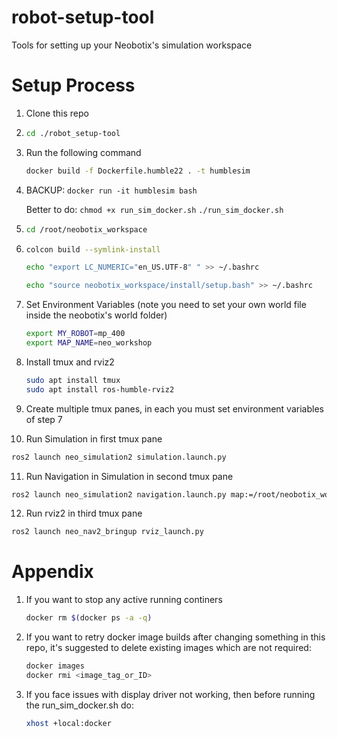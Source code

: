 # robot-setup-tool

Tools for setting up your Neobotix's simulation workspace

# Setup Process

1. Clone this repo

2. ```bash
   cd ./robot_setup-tool
   ```

3. Run the following command 
   ```bash
   docker build -f Dockerfile.humble22 . -t humblesim
   ```

4. BACKUP: 
   ```docker run -it humblesim bash```
   
   Better to do:
   ```chmod +x run_sim_docker.sh```
   ```./run_sim_docker.sh```

5. ```bash
   cd /root/neobotix_workspace
   ```

6. ```bash
   colcon build --symlink-install 

   echo "export LC_NUMERIC="en_US.UTF-8" " >> ~/.bashrc

   echo "source neobotix_workspace/install/setup.bash" >> ~/.bashrc
   ```

7. Set Environment Variables (note you need to set your own world file inside the neobotix's world folder)
   ```bash
   export MY_ROBOT=mp_400
   export MAP_NAME=neo_workshop
   ```

8. Install tmux and rviz2
   ```bash
   sudo apt install tmux
   sudo apt install ros-humble-rviz2
   ```

9. Create multiple tmux panes, in each you must set environment variables of step 7

10. Run Simulation in first tmux pane
   ```bash
   ros2 launch neo_simulation2 simulation.launch.py
   ```

11. Run Navigation in Simulation in second tmux pane
   ```bash
   ros2 launch neo_simulation2 navigation.launch.py map:=/root/neobotix_workspace/src/neo_simulation2/maps/neo_workshop.yaml
   ```
   
12. Run rviz2 in third tmux pane
   ```bash
   ros2 launch neo_nav2_bringup rviz_launch.py
   ```

# Appendix

1. If you want to stop any active running continers
   ```bash
   docker rm $(docker ps -a -q)
   ```

2. If you want to retry docker image builds after changing something in this repo, it's suggested to delete existing images which are not required:
   ```bash
   docker images
   docker rmi <image_tag_or_ID>
   ```
3. If you face issues with display driver not working, then before running the run_sim_docker.sh do:
   ```bash
   xhost +local:docker
   ```

